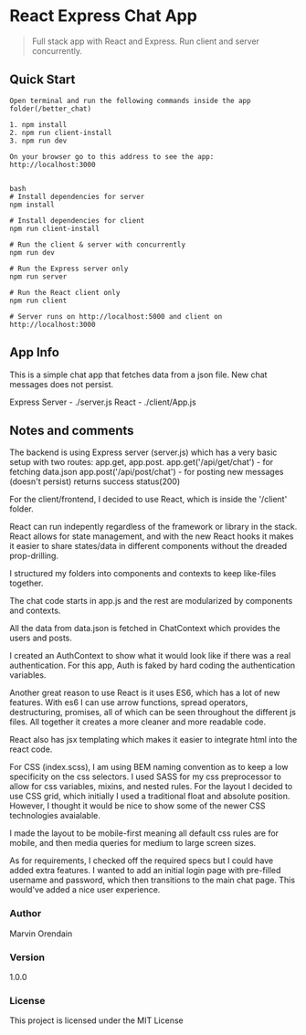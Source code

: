 # React Express Chat App

> Full stack app with React and Express. Run client and server concurrently. 

## Quick Start

```
Open terminal and run the following commands inside the app folder(/better_chat)

1. npm install 
2. npm run client-install
3. npm run dev

On your browser go to this address to see the app: 
http://localhost:3000


bash
# Install dependencies for server
npm install

# Install dependencies for client
npm run client-install

# Run the client & server with concurrently
npm run dev

# Run the Express server only
npm run server

# Run the React client only
npm run client

# Server runs on http://localhost:5000 and client on http://localhost:3000
```

## App Info

This is a simple chat app that fetches data from a json file.  New chat messages does not persist.

Express Server - ./server.js
React - ./client/App.js

## Notes and comments

The backend is using Express server (server.js) which has a very basic setup with two routes: app.get, app.post.
app.get('/api/get/chat') - for fetching data.json
app.post('/api/post/chat') - for posting new messages (doesn't persist) returns success status(200)

For the client/frontend, I decided to use React, which is inside the '/client' folder.

React can run indepently regardless of the framework or library in the stack.
React allows for state management, and with the new React hooks it makes it easier to share 
states/data in different components without the dreaded prop-drilling.  

I structured my folders into components and contexts to keep like-files together.

The chat code starts in app.js and the rest are modularized by components and contexts.

All the data from data.json is fetched in ChatContext which provides the users and posts.

I created an AuthContext to show what it would look like if there was a real authentication.
For this app, Auth is faked by hard coding the authentication variables.

Another great reason to use React is it uses ES6, which has a lot of new features.
With es6 I can use arrow functions, spread operators, destructuring, promises, all of which can be seen 
throughout the different js files.  All together it creates a more cleaner and more readable code.

React also has jsx templating which makes it easier to integrate html into the react code.

For CSS (index.scss), I am using BEM naming convention as to keep a low specificity on the css selectors.
I used SASS for my css preprocessor to allow for css variables, mixins, and nested rules.
For the layout I decided to use CSS grid, which initially I used a traditional float and absolute position.
However, I thought it would be nice to show some of the newer CSS technologies avaialable.

I made the layout to be mobile-first meaning all default css rules are for mobile, and then media queries
for medium to large screen sizes.

As for requirements, I checked off the required specs but I could have added extra features.
I wanted to add an initial login page with pre-filled username and password, which then transitions 
to the main chat page. This would've added a nice user experience.

### Author

Marvin Orendain

### Version

1.0.0

### License

This project is licensed under the MIT License